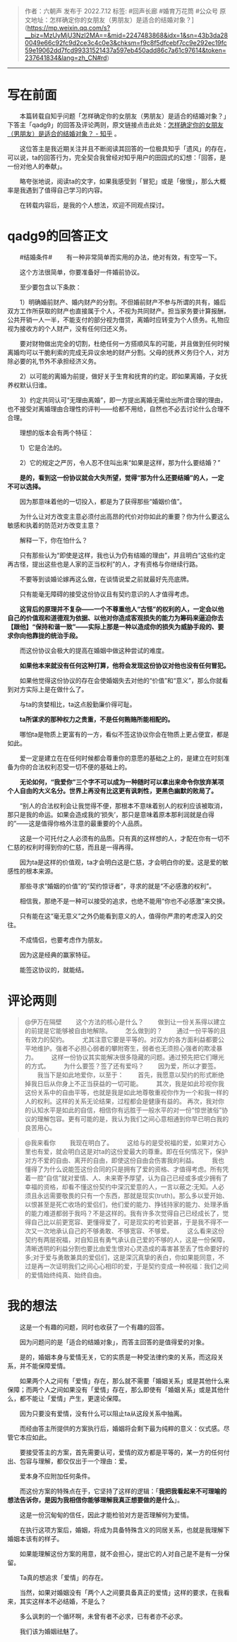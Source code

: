 > 作者：六朝声
> 发布于 2022.7.12
> 标签: #回声长廊 #婚育万花筒 #公众号
> 原文地址：怎样确定你的女朋友（男朋友）是适合的结婚对象？](https://mp.weixin.qq.com/s?__biz=MzUyMjU3NzI2MA==&mid=2247483868&idx=1&sn=43b3da280049e66c92fc9d2ce3c4c0e3&chksm=f9c8f5dfcebf7cc9e292ec19fc59e19062dd7fcd99331521437a597eb450add86c7a61c97614&token=237641834&lang=zh_CN#rd)
***
# 写在前面

　　本篇转载自知乎问题「怎样确定你的女朋友（男朋友）是适合的结婚对象？」下答主「qadg9」的回答及评论两则，原文链接点击此处：[怎样确定你的女朋友（男朋友）是适合的结婚对象？ - 知乎](https://www.zhihu.com/answer/684430223) 。

　　这位答主是我近期关注并且不断阅读其回答的一位极具知乎「遗风」的存在，可以说，ta的回答行为，完全契合我曾经对知乎用户的田园式的幻想：「回答，是一份对他人的奉献」。

　　略夸张地说，阅读ta的文字，如果我感受到「冒犯」或是「傲慢」，那么大概率是我遇到了值得自己学习的内容。

　　在转载内容后，是我的个人想法，欢迎不同观点探讨。

# qadg9的回答正文

　　#结婚条件#
　　有一种非常简单而实用的办法，绝对有效，有空写一下。

　　这个方法很简单，你要准备好一件婚前协议。

　　至少要包含以下条款：

　　1）明确婚前财产、婚内财产的分割。不但婚前财产不参与所谓的共有，婚后双方工作所获取的财产也直接属于个人，不视为共同财产。担当家务要计算报酬，公共开销一人一半，不能支付的部分视为借贷，离婚时应转变为个人债务。礼物应视为接收方的个人财产，没有任何归还义务。

　　要对财物做出完全的切割，杜绝任何一方搭顺风车的可能，并且做到任何时候离婚均可以干脆利索的完成无异议余地的财产分割。父母的抚养义务归个人，对方除必要的礼节外不承担经济义务。

　　2）以可能的离婚为前提，做好关于生育和抚育的约定。即如果离婚，子女抚养权默认归谁。

　　3）约定共同认可“无理由离婚”，即一方提出离婚无需给出所谓合理的理由，也不接受对离婚理由合理性的评判——给都不用给，自然也不必去讨论什么合理不合理。

　　理想的版本会有两个特征：

　　1）它是合法的。

　　2）它的规定之严厉，令人忍不住叫出来“如果是这样，那为什么要结婚？”

　　**是的，看到这一份协议就会大失所望，觉得“那为什么还要结婚”的人，一定不可以选择。**

　　因为那意味着他的一切投入，都是为了获得那些“婚姻价值”。

　　为什么让对方改变主意必须付出高昂的代价对你如此的重要？你为什么要这么敏感和执着的防范对方改变主意？

　　解释一下，你在怕什么？

　　只有那些认为“即使是这样，我也认为仍有结婚的理由”，并且明白“这些约定再古怪，提出这些也是人家的正当权利”的人，才有资格与你继续行路。



　　不要等到谈婚论嫁再这么做，在谈情说爱之前就最好先亮底牌。

　　只有能毫无障碍的接受这份协议且有契约意识的人才值得考虑。

　　**这背后的原理并不复杂——一个不尊重他人“古怪”的权利的人，一定会以他自己的价值观和道德观为依据、以他对你造成客观损失的能力为筹码来逼迫你去【跟他】“保持和谐一致”——实际上那是一种以造成你的损失为威胁手段的、要求你向他靠拢的统治手段。**

　　而这份协议会极大的提高在婚姻中做这种尝试的难度。

　　**如果他本来就没有任何这种打算，他将会发现这份协议对他也没有任何冒犯。**

　　如果他觉得这份协议的存在会使婚姻失去对他的“价值”和“意义”，那么你就看到对方实际上是在做什么了。

　　与ta的贪婪相比，ta这点殷勤廉价得可耻。

　　**ta所谋求的那种权力之贵重，不是任何贿赂所能相配的。**

　　哪怕ta是物质上更富有的一方，看似不签这协议你会在物质上更占便宜，都是如此。

　　爱一定是建立在在任何时候都会尊重你的意愿的基础之上的，是建立在时刻准备为你的合法权利忍受一切不便的基础上的。

　　**无论如何，“我爱你”三个字不可以成为一种随时可以拿出来命令你放弃某项个人自由的大义名分。世界上再没有比这更有讽刺性，更黑色幽默的败局了。**

　　“别人的合法权利会让我觉得不便，那根本不意味着别人的权利应该被取消，那只是我的命运。如果会造成我的‘损失’，那只是意味着原本那利润就是白得的”——这是值得你格外注意的最重要的个人品质。

　　这是一个可托付之人必须有的品质。只有真的这样想的人，才配在你有一切不仁慈的权利时得到你的仁慈，而且是一得再得。

　　因为ta是这样的价值观，ta才会明白这是仁慈，才会明白你的爱。这是爱的敏感性的根本来源。

　　那些寻求“婚姻的价值”的“契约惊讶者”，寻求的就是“不必感激的权利”。

　　相信我，那绝不是一种可以接受的追求，也绝不能用“你也不必感激”来交换。

　　只有能在这“毫无意义”之外仍能看到意义的人，值得你严肃的考虑深入的交往。

　　不成情侣，也要考虑作为朋友。

　　因为这是经典的赢家特征。



　　能签这协议的，就能结。

# 评论两则
> @伊万在隔壁
　　这个方法的核心是什么？
　　做到让一份关系得以建立的前提是它能够被自由地解除。
　　怎么做到的？
　　通过一份平等的且有效力的契约。
　　尤其注意它要是平等的。对双方的各方面利益都要公平地维护。强者不必担心弱者的攀附寄生，弱者也无须担心强者的欺凌暴力。
　　这样一份协议其实能解决很多隐藏的问题。通过预先把它们曝光的方式。
　　为什么要签？签了还有爱吗？
　　因为爱，所以才要签。
　　我当下是如此地爱你，以至于：
　　首先，我愿意以契约的形式断绝掉我日后从你身上不正当获益的一切可能。
　　其次，我是如此珍视你我这份关系中的自由平等，也就是我是如此地尊敬重视你作为一个和我一样的人的权利。这样的关系无论结果，过程都会是健康有益的。
再次，我对你的认知水平是如此的自信，相信你有远胜于一般水平的对一份“惊世骇俗”协议的理解包容。更有可能的是，我认为我们之间心意相通到你早已明白我的良苦用心。

> @我来看你
　　我现在明白了。
　　这给与的是受祝福的爱，如果对方心里也有爱，就会明白这是对ta的这份爱最大的尊重。即在任何情况下，保护对方不爱的自由、离开的自由，即使这份自由会伤害我的利益。
　　我也懂得了为什么说能签这份合同的只是拥有了爱的资格、才值得考虑。所有凭着一腔“自信”就对爱情、人、未来寄予厚望，认为自己已经或多或少拥有了幸福的资格，却看不懂这份契约中深沉爱意的人，一言以蔽之:无知。人必须且永远需要敬畏的只有一个东西，那就是现实(truth)。那么多以爱开始、以恨甚至是死亡收场的爱侣们，他们爱的能力、挣钱持家的能力、处理矛盾的能力难道都弱于我吗？不是这样的。我有许多次觉得自己已经成长了，觉得自己比以前更宽容、更懂得爱了，可是现实的考验更甚，于是我不得不一次又一次地承认自己的不够勇敢、不够宽容、不够爱。
　　这么看来这份契约有两层祝福，对自知且有勇气承认自己爱的不够的人，这是一份保障，清晰透明的利益分割也要比由爱生恨对心灵造成的毒害甚至丢了性命要好的多;对于爱与勇敢兼具的爱侣们，这是深沉真挚的表白，你如果能同意，不过是再一次证明我们之间心心相印的爱，于是契约变成一种祝福：我们之间的爱情始终纯真、始终自由。

# 我的想法
　　这是一个有趣的问题，同时也收获了一个有趣的回答。

　　因为问题问的是「适合的结婚对象」，而答主回答的是值得爱的对象。

　　是的，婚姻本身与爱情无关，它的实质是一种受法律约束的关系，而这段关系，并不能保障爱情。

　　如果两个人之间有「爱情」存在，那么就不需要「婚姻关系」或是其他什么来保障；而两个人之间如果没有「爱情」存在，那么即使有「婚姻关系」或是其他什么，都不能让「爱情」产生，更遑论保障。

　　因为只要没有爱情，没有什么可以阻止ta从这段关系中抽离。

　　而经由答主所提供的方案执行后，婚姻将会剩下最为纯粹的意义：仪式感。尽管它本应如此。

　　要接受答主的方案，首先需要认可，爱情的双方都是平等的，某一方的任何付出、包容与理解，都仅仅出于一个理由：爱。

　　爱本身不应附加任何条件。

　　而这份方案的特殊点在于，它坚持了这样的逻辑：「**我把我看起来不可理喻的想法告诉你，是因为我相信你能够理解我真正想要做的是什么**」。

　　这是一份沉甸甸的信任，因此才能检验对方是否理解何为爱情。

　　在执行这项方案后，婚姻，将成为具备特殊含义的同居关系，也就是我理解下婚姻本该有的样子。

　　如果能理解这份方案的用意，就不会担心，提出它的人对自己是不是有一分保留。

　　Ta真的想追求「爱情」的存在。

　　当然，如果对婚姻没有「两个人之间要具备真正的爱情」这样的要求，在我看来，其实这样本不必结婚，不是么？

　　多么讽刺的一个循环啊，未曾有者不必求，已有者亦不必求。

　　我们该为婚姻祛魅了。
